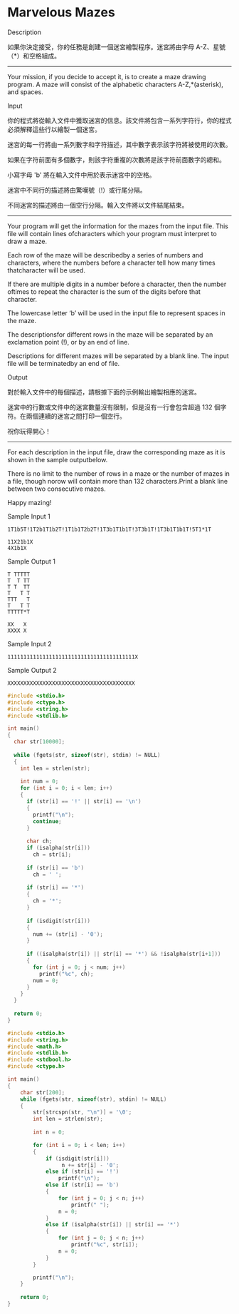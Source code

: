 # Marvelous Mazes

Description

如果你決定接受，你的任務是創建一個迷宮繪製程序。迷宮將由字母 A-Z、星號（*）和空格組成。

- ------------------------------------------------------------------------------

Your mission, if you decide to accept it, is to create a maze drawing program. A maze will consist of the alphabetic characters A-Z,*(asterisk), and spaces.

Input

你的程式將從輸入文件中獲取迷宮的信息。該文件將包含一系列字符行，你的程式必須解釋這些行以繪製一個迷宮。

迷宮的每一行將由一系列數字和字符描述，其中數字表示該字符將被使用的次數。

如果在字符前面有多個數字，則該字符重複的次數將是該字符前面數字的總和。

小寫字母 'b' 將在輸入文件中用於表示迷宮中的空格。

迷宮中不同行的描述將由驚嘆號（!）或行尾分隔。

不同迷宮的描述將由一個空行分隔。輸入文件將以文件結尾結束。

- ------------------------------------------------------------------------------

Your program will get the information for the mazes from the input file. This file will contain lines ofcharacters which your program must interpret to draw a maze.

Each row of the maze will be describedby a series of numbers and characters, where the numbers before a character tell how many times thatcharacter will be used.

If there are multiple digits in a number before a character, then the number oftimes to repeat the character is the sum of the digits before that character.

The lowercase letter ‘b’ will be used in the input file to represent spaces in the maze.

The descriptionsfor different rows in the maze will be separated by an exclamation point (!), or by an end of line.

Descriptions for different mazes will be separated by a blank line. The input file will be terminatedby an end of file.

Output

對於輸入文件中的每個描述，請根據下面的示例輸出繪製相應的迷宮。

迷宮中的行數或文件中的迷宮數量沒有限制，但是沒有一行會包含超過 132 個字符。在兩個連續的迷宮之間打印一個空行。

祝你玩得開心！

- ------------------------------------------------------------------------------

For each description in the input file, draw the corresponding maze as it is shown in the sample outputbelow.

There is no limit to the number of rows in a maze or the number of mazes in a file, though norow will contain more than 132 characters.Print a blank line between two consecutive mazes.

Happy mazing!

Sample Input 1

```
1T1b5T!1T2b1T1b2T!1T1b1T2b2T!1T3b1T1b1T!3T3b1T!1T3b1T1b1T!5T1*1T

11X21b1X
4X1b1X
```

Sample Output 1

```
T TTTTT
T  T TT
T T  TT
T   T T
TTT   T
T   T T
TTTTT*T

XX   X
XXXX X

```

Sample Input 2

```
1111111111111111111111111111111111111111X

```

Sample Output 2

```
XXXXXXXXXXXXXXXXXXXXXXXXXXXXXXXXXXXXXXXX
```

```c
#include <stdio.h>
#include <ctype.h>
#include <string.h>
#include <stdlib.h>

int main()
{
  char str[10000];
  
  while (fgets(str, sizeof(str), stdin) != NULL)
  {
    int len = strlen(str);
    
    int num = 0;
    for (int i = 0; i < len; i++)
    {
      if (str[i] == '!' || str[i] == '\n')
      {
        printf("\n");
        continue;
      }
      
      char ch;
      if (isalpha(str[i]))
        ch = str[i];
      
      if (str[i] == 'b')
        ch = ' ';
      
      if (str[i] == '*')
      {
        ch = '*';
      }
      
      if (isdigit(str[i]))
      {
        num += (str[i] - '0');
      }
      
      if ((isalpha(str[i]) || str[i] == '*') && !isalpha(str[i+1]))
      {
        for (int j = 0; j < num; j++)
          printf("%c", ch);
        num = 0;
      }
    }
  }
  
  return 0;
}
```

```c
#include <stdio.h>
#include <string.h>
#include <math.h>
#include <stdlib.h>
#include <stdbool.h>
#include <ctype.h>

int main()
{
	char str[200];
	while (fgets(str, sizeof(str), stdin) != NULL)
	{
		str[strcspn(str, "\n")] = '\0';
		int len = strlen(str);
		
		int n = 0;

		for (int i = 0; i < len; i++)
		{
			if (isdigit(str[i]))
				 n += str[i] - '0';
			else if (str[i] == '!')
				printf("\n");
			else if (str[i] == 'b')
			{
				for (int j = 0; j < n; j++)
					printf(" ");
				n = 0;
			}
			else if (isalpha(str[i]) || str[i] == '*')
			{
				for (int j = 0; j < n; j++)
					printf("%c", str[i]);
				n = 0;
			}
		}

		printf("\n");
	}
	
	return 0;
}
```